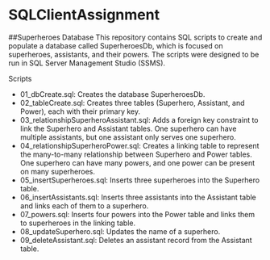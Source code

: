 # SQLClientAssignment

##Superheroes Database
This repository contains SQL scripts to create and populate a database called SuperheroesDb, which is focused on superheroes, assistants, and their powers. The scripts were designed to be run in SQL Server Management Studio (SSMS).

Scripts
- 01_dbCreate.sql: Creates the database SuperheroesDb.
- 02_tableCreate.sql: Creates three tables (Superhero, Assistant, and Power), each with their primary key.
- 03_relationshipSuperheroAssistant.sql: Adds a foreign key constraint to link the Superhero and Assistant tables. One superhero can have multiple assistants, but one assistant only serves one superhero.
- 04_relationshipSuperheroPower.sql: Creates a linking table to represent the many-to-many relationship between Superhero and Power tables. One superhero can have many powers, and one power can be present on many superheroes.
- 05_insertSuperheroes.sql: Inserts three superheroes into the Superhero table.
- 06_insertAssistants.sql: Inserts three assistants into the Assistant table and links each of them to a superhero.
- 07_powers.sql: Inserts four powers into the Power table and links them to superheroes in the linking table.
- 08_updateSuperhero.sql: Updates the name of a superhero.
- 09_deleteAssistant.sql: Deletes an assistant record from the Assistant table.
